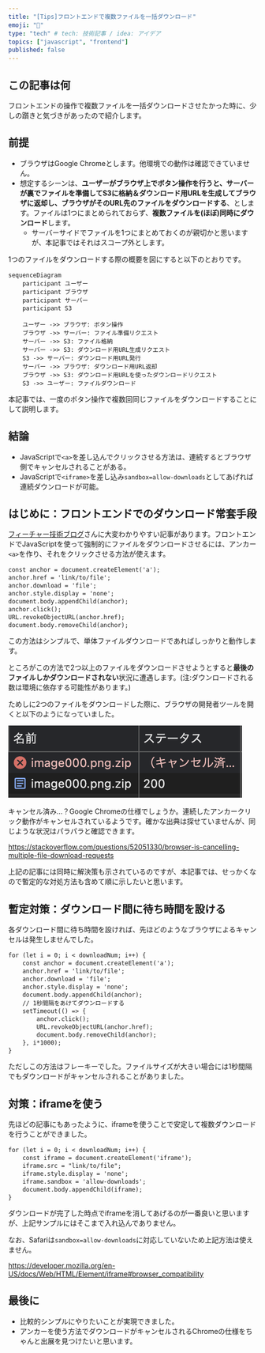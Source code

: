 ```yaml
---
title: "[Tips]フロントエンドで複数ファイルを一括ダウンロード"
emoji: "💾"
type: "tech" # tech: 技術記事 / idea: アイデア
topics: ["javascript", "frontend"]
published: false
---
```


## この記事は何
フロントエンドの操作で複数ファイルを一括ダウンロードさせたかった時に、少しの躓きと気づきがあったので紹介します。

## 前提
- ブラウザはGoogle Chromeとします。他環境での動作は確認できていません。
- 想定するシーンは、**ユーザーがブラウザ上でボタン操作を行うと、サーバーが裏でファイルを準備してS3に格納＆ダウンロード用URLを生成してブラウザに返却し、ブラウザがそのURL先のファイルをダウンロードする**、とします。ファイルは1つにまとめられておらず、**複数ファイルを(ほぼ)同時にダウンロード**します。
  - サーバーサイドでファイルを1つにまとめておくのが親切かと思いますが、本記事ではそれはスコープ外とします。

1つのファイルをダウンロードする際の概要を図にすると以下のとおりです。
```mermaid
sequenceDiagram
    participant ユーザー
    participant ブラウザ
    participant サーバー
    participant S3

    ユーザー ->> ブラウザ: ボタン操作
    ブラウザ ->> サーバー: ファイル準備リクエスト
    サーバー ->> S3: ファイル格納
    サーバー ->> S3: ダウンロード用URL生成リクエスト
    S3 ->> サーバー: ダウンロード用URL発行
    サーバー ->> ブラウザ: ダウンロード用URL返却
    ブラウザ ->> S3: ダウンロード用URLを使ったダウンロードリクエスト
    S3 ->> ユーザー: ファイルダウンロード
```

本記事では、一度のボタン操作で複数回同じファイルをダウンロードすることにして説明します。

## 結論
- JavaScriptで`<a>`を差し込んでクリックさせる方法は、連続するとブラウザ側でキャンセルされることがある。
- JavaScriptで`<iframe>`を差し込み`sandbox=allow-downloads`としてあげれば連続ダウンロードが可能。

## はじめに：フロントエンドでのダウンロード常套手段
[フィーチャー技術ブログ](https://future-architect.github.io/articles/20220621a/#%E3%83%96%E3%83%A9%E3%82%A6%E3%82%B6-JavaScript%E3%81%A7%E5%BC%B7%E5%88%B6%E3%83%80%E3%82%A6%E3%83%B3%E3%83%AD%E3%83%BC%E3%83%89%E3%82%92%E8%A1%8C%E3%82%8F%E3%81%9B%E3%82%8B)さんに大変わかりやすい記事があります。フロントエンドでJavaScriptを使って強制的にファイルをダウンロードさせるには、アンカー`<a>`を作り、それをクリックさせる方法が使えます。

```javascript:sample
const anchor = document.createElement('a');
anchor.href = 'link/to/file';
anchor.download = 'file';
anchor.style.display = 'none';
document.body.appendChild(anchor);
anchor.click();
URL.revokeObjectURL(anchor.href);
document.body.removeChild(anchor);
```

この方法はシンプルで、単体ファイルダウンロードであればしっかりと動作します。

ところがこの方法で2つ以上のファイルをダウンロードさせようとすると**最後のファイルしかダウンロードされない**状況に遭遇します。(注:ダウンロードされる数は環境に依存する可能性があります。)

ためしに2つのファイルをダウンロードした際に、ブラウザの開発者ツールを開くと以下のようになっていました。

![開発者ツールのネットワークタブの様子](/images/multiple-download/use-anchor-devtool.png)

キャンセル済み…？Google Chromeの仕様でしょうか。連続したアンカークリック動作がキャンセルされているようです。確かな出典は探せていませんが、同じような状況はパラパラと確認できます。

https://stackoverflow.com/questions/52051330/browser-is-cancelling-multiple-file-download-requests

上記の記事には同時に解決策も示されているのですが、本記事では、せっかくなので暫定的な対処方法も含めて順に示したいと思います。

## 暫定対策：ダウンロード間に待ち時間を設ける
各ダウンロード間に待ち時間を設ければ、先ほどのようなブラウザによるキャンセルは発生しませんでした。

```javascript:ダウンロード間に待ち時間を設ける
for (let i = 0; i < downloadNum; i++) {
    const anchor = document.createElement('a');
    anchor.href = 'link/to/file';
    anchor.download = 'file';
    anchor.style.display = 'none';
    document.body.appendChild(anchor);
    // 1秒間隔をあけてダウンロードする
    setTimeout(() => {
        anchor.click();
        URL.revokeObjectURL(anchor.href);
        document.body.removeChild(anchor);
    }, i*1000);
}
```

ただしこの方法はフレーキーでした。ファイルサイズが大きい場合には1秒間隔でもダウンロードがキャンセルされることがありました。

## 対策：iframeを使う
先ほどの記事にもあったように、iframeを使うことで安定して複数ダウンロードを行うことができました。

```javascript:iframeを使う方法
for (let i = 0; i < downloadNum; i++) {
    const iframe = document.createElement('iframe');
    iframe.src = "link/to/file";
    iframe.style.display = 'none';
    iframe.sandbox = 'allow-downloads';
    document.body.appendChild(iframe);
}
```

ダウンロードが完了した時点でiframeを消してあげるのが一番良いと思いますが、上記サンプルにはそこまで入れ込んでありません。

なお、Safariは`sandbox=allow-downloads`に対応していないため上記方法は使えません。

https://developer.mozilla.org/en-US/docs/Web/HTML/Element/iframe#browser_compatibility

## 最後に
- 比較的シンプルにやりたいことが実現できました。
- アンカーを使う方法でダウンロードがキャンセルされるChromeの仕様をちゃんと出展を見つけたいと思います。